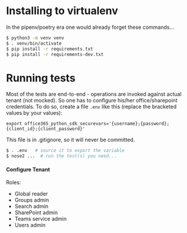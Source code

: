 # Installing to virtualenv
In the pipenv/poetry era one would already forget these commands...

```bash
$ python3 -m venv venv
$ . venv/bin/activate
$ pip install -r requirements.txt
$ pip install -r requirements-dev.txt
```

# Running tests

Most of the tests are end-to-end - operations are invoked against actual tenant (not mocked). 
So one has to configure his/her office/sharepoint credentials. 
To do so, create a file ```.env``` like this (replace the bracketed values by your values):

```
export office365_python_sdk_securevars='{username};{password};{client_id};{client_password}'
```

This file is in .gitignore, so it will never be committed.

```bash
$ . .env   # source it to export the variable
$ nose2 ...  # run the test(s) you need...
```

#### Configure Tenant

Roles:

- Global reader
- Groups admin
- Search admin
- SharePoint admin
- Teams service admin
- Users admin
